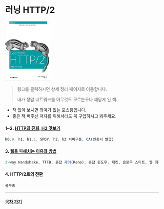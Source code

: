 러닝 HTTP/2
===
<img width="30%" height="30%" src="../img/learningHttp2.jpg"></img>

>링크를 클릭하시면 상세 정리 페이지로 이동합니다.
>
>내가 정말 네트워크를 아무것도 모르는구나 깨닫게 된 책.

* 책 없이 보시면 의미가 없는 포스팅입니다.
* 좋은 책 써주신 저자를 위해서라도 꼭 구입하시고 봐주세요.

#### 1~2. [HTTP의 진화, H2 맛보기](http://1ilsang.blog.me/221281599421)
```javascript
h0.9, h1, h1.1, SPDY, h2, h2 서버구동, CA(인증서 발급)
```

#### 3. [웹을 파헤치는 이유와 방법](http://1ilsang.blog.me/221281804756)
```javascript
3-way Handshake, TTFB, 혼잡 제어(Reno), 혼잡 윈도우, 패킷, 슬로우 스타트, 웹 최적화, TTL, 안티패턴 
```

#### 4. HTTP/2로의 전환
```javascript
공부중
```

- - -
#### [목차 가기](./../../../)
